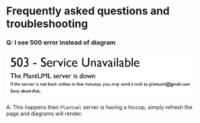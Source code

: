 # Frequently asked questions and troubleshooting

### Q: I see 500 error instead of diagram

![Plantuml 503](_media/plantuml-503.png)

A: This happens then `Plantuml` server is having a hiccup, simply refresh the page and diagrams will render.